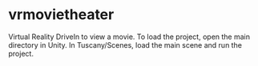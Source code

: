 vrmovietheater
==============

Virtual Reality DriveIn to view a movie.
To load the project, open the main directory in Unity.
In Tuscany/Scenes, load the main scene and run the project.
